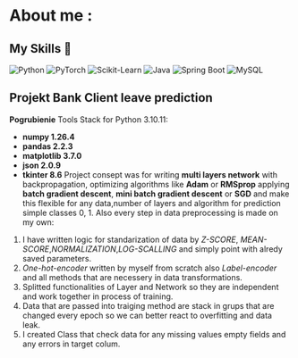 # About me :

## My Skills 🧠

![Python](https://img.shields.io/badge/Python-3776AB?style=for-the-badge&logo=python&logoColor=white)
![PyTorch](https://img.shields.io/badge/PyTorch-EE4C2C?style=for-the-badge&logo=pytorch&logoColor=white)
![Scikit-Learn](https://img.shields.io/badge/Scikit--Learn-F7931E?style=for-the-badge&logo=scikit-learn&logoColor=white)
![Java](https://img.shields.io/badge/Java-ED8B00?style=for-the-badge&logo=java&logoColor=white)
![Spring Boot](https://img.shields.io/badge/Spring%20Boot-6DB33F?style=for-the-badge&logo=spring-boot&logoColor=white)
![MySQL](https://img.shields.io/badge/MySQL-4479A1?style=for-the-badge&logo=mysql&logoColor=white)

## Projekt Bank Client leave prediction
**Pogrubienie**  Tools Stack  for Python 3.10.11:
- **numpy  1.26.4**
- **pandas 2.2.3**
- **matplotlib 3.7.0**
- **json 2.0.9**
- **tkinter 8.6**
Project consept was for writing **multi layers network** with backpropagation, optimizing algorithms like **Adam** or **RMSprop** applying **batch gradient descent**, **mini batch gradient descent** or **SGD** and make this flexible for any data,number of layers and algorithm for prediction simple classes 0, 1.
Also every step in data preprocessing is made on my own:
1. I have written logic for standarization of data by *Z-SCORE*, *MEAN-SCORE*,*NORMALIZATION*,*LOG-SCALLING* and simply point with alredy saved parameters.
2. *One-hot-encoder* written by myself from scratch also *Label-encoder* and  all methods that are necessery in data transformations.
3. Splitted functionalities of Layer and Network so they are independent and work together in process of training.
4. Data that are passed into traiging method are stack in grups that are changed every epoch so we can better react to overfitting and data leak.
5. I created Class that check data for any missing values empty fields and any errors in target colum.
<!--
**zdrapek-jpg/zdrapek-jpg** is a ✨ _special_ ✨ repository because its `README.md` (this file) appears on your GitHub profile.

Here are some ideas to get you started:
# Projekt Bank Client leave prediction

- 🔭 I’m currently working on ...
- 🌱 I’m currently learning ...
- 👯 I’m looking to collaborate on ...
- 🤔 I’m looking for help with ...
- 💬 Ask me about ...
- 📫 How to reach me: ...
- 😄 Pronouns: ...
- ⚡ Fun fact: ...
-->
